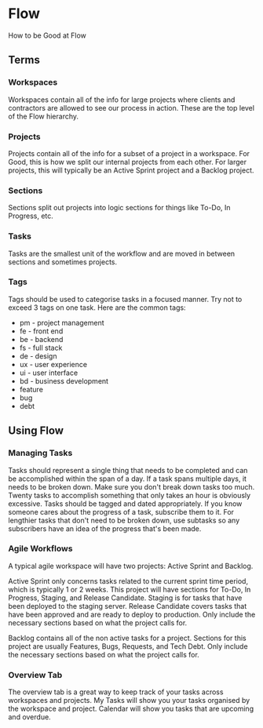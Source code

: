 # Flow
How to be Good at Flow

## Terms

### Workspaces
Workspaces contain all of the info for large projects where clients and contractors are allowed to see our process in action. These are the top level of the Flow hierarchy.

### Projects
Projects contain all of the info for a subset of a project in a workspace. For Good, this is how we split our internal projects from each other. For larger projects, this will typically be an Active Sprint project and a Backlog project.

### Sections
Sections split out projects into logic sections for things like To-Do, In Progress, etc.

### Tasks
Tasks are the smallest unit of the workflow and are moved in between sections and sometimes projects.

### Tags
Tags should be used to categorise tasks in a focused manner. Try not to exceed 3 tags on one task. Here are the common tags:

* pm - project management
* fe - front end
* be - backend
* fs - full stack
* de - design
* ux - user experience
* ui - user interface
* bd - business development
* feature
* bug
* debt

## Using Flow

### Managing Tasks
Tasks should represent a single thing that needs to be completed and can be accomplished within the span of a day. If a task spans multiple days, it needs to be broken down. Make sure you don't break down tasks too much. Twenty tasks to accomplish something that only takes an hour is obviously excessive. Tasks should be tagged and dated appropriately. If you know someone cares about the progress of a task, subscribe them to it. For lengthier tasks that don't need to be broken down, use subtasks so any subscribers have an idea of the progress that's been made.

### Agile Workflows
A typical agile workspace will have two projects: Active Sprint and Backlog.

Active Sprint only concerns tasks related to the current sprint time period, which is typically 1 or 2 weeks. This project will have sections for To-Do, In Progress, Staging, and Release Candidate. Staging is for tasks that have been deployed to the staging server. Release Candidate covers tasks that have been approved and are ready to deploy to production. Only include the necessary sections based on what the project calls for.

Backlog contains all of the non active tasks for a project. Sections for this project are usually Features, Bugs, Requests, and Tech Debt. Only include the necessary sections based on what the project calls for.

### Overview Tab
The overview tab is a great way to keep track of your tasks across workspaces and projects. My Tasks will show you your tasks organised by the workspace and project. Calendar will show you tasks that are upcoming and overdue.
